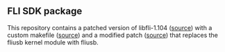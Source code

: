 ## FLI SDK package

This repository contains a patched version of libfli-1.104 ([source](http://www.flicamera.com/downloads/sdk/libfli-1.104.zip)) with a custom makefile ([source](https://github.com/cversek/python-FLI)) and a modified patch ([source](https://github.com/indilib/indi-3rdparty/commit/5425c65cafaf1fd55edef82d910e93ccdde0ebd3)) that replaces the fliusb kernel module with fliusb.